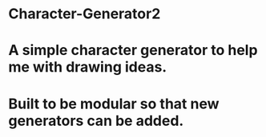 # Character-Generator2
# A simple character generator to help me with drawing ideas.
# Built to be modular so that new generators can be added.
